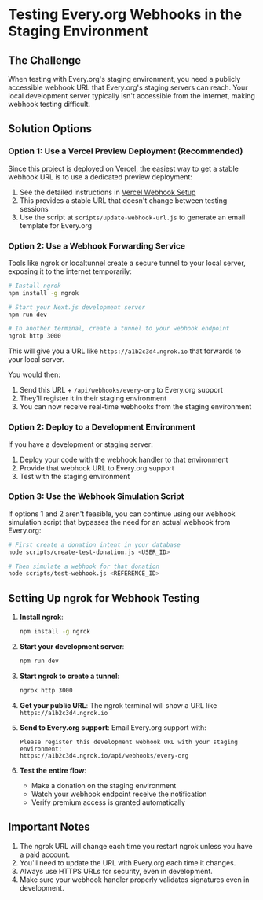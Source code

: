 # Testing Every.org Webhooks in the Staging Environment

## The Challenge

When testing with Every.org's staging environment, you need a publicly accessible webhook URL that Every.org's staging servers can reach. Your local development server typically isn't accessible from the internet, making webhook testing difficult.

## Solution Options

### Option 1: Use a Vercel Preview Deployment (Recommended)

Since this project is deployed on Vercel, the easiest way to get a stable webhook URL is to use a dedicated preview deployment:

1. See the detailed instructions in [Vercel Webhook Setup](./vercel-webhook-setup.md)
2. This provides a stable URL that doesn't change between testing sessions
3. Use the script at `scripts/update-webhook-url.js` to generate an email template for Every.org

### Option 2: Use a Webhook Forwarding Service

Tools like ngrok or localtunnel create a secure tunnel to your local server, exposing it to the internet temporarily:

```bash
# Install ngrok
npm install -g ngrok

# Start your Next.js development server
npm run dev

# In another terminal, create a tunnel to your webhook endpoint
ngrok http 3000
```

This will give you a URL like `https://a1b2c3d4.ngrok.io` that forwards to your local server.

You would then:
1. Send this URL + `/api/webhooks/every-org` to Every.org support
2. They'll register it in their staging environment
3. You can now receive real-time webhooks from the staging environment

### Option 2: Deploy to a Development Environment

If you have a development or staging server:

1. Deploy your code with the webhook handler to that environment
2. Provide that webhook URL to Every.org support
3. Test with the staging environment

### Option 3: Use the Webhook Simulation Script

If options 1 and 2 aren't feasible, you can continue using our webhook simulation script that bypasses the need for an actual webhook from Every.org:

```bash
# First create a donation intent in your database
node scripts/create-test-donation.js <USER_ID>

# Then simulate a webhook for that donation
node scripts/test-webhook.js <REFERENCE_ID>
```

## Setting Up ngrok for Webhook Testing

1. **Install ngrok**:
   ```bash
   npm install -g ngrok
   ```

2. **Start your development server**:
   ```bash
   npm run dev
   ```

3. **Start ngrok to create a tunnel**:
   ```bash
   ngrok http 3000
   ```

4. **Get your public URL**:
   The ngrok terminal will show a URL like `https://a1b2c3d4.ngrok.io`

5. **Send to Every.org support**:
   Email Every.org support with:
   ```
   Please register this development webhook URL with your staging environment:
   https://a1b2c3d4.ngrok.io/api/webhooks/every-org
   ```

6. **Test the entire flow**:
   - Make a donation on the staging environment
   - Watch your webhook endpoint receive the notification
   - Verify premium access is granted automatically

## Important Notes

1. The ngrok URL will change each time you restart ngrok unless you have a paid account.
2. You'll need to update the URL with Every.org each time it changes.
3. Always use HTTPS URLs for security, even in development.
4. Make sure your webhook handler properly validates signatures even in development.
